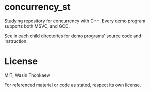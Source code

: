 # concurrency_st

Studying repository for concurrency with C++.
Every demo program supports both MSVC, and GCC.

See in each child directories for demo programs' source code and instruction.

# License
MIT, Wasin Thonkaew

For referenced material or code as stated, respect its own license.
